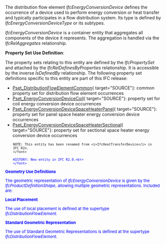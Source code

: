 ﻿The distribution flow element _IfcEnergyConversionDevice_ defines the occurrence of a device used to perform energy conversion or heat transfer and typically participates in a flow distribution system. Its type is defined by _IfcEnergyConversionDeviceType_ or its subtypes.

_IfcEnergyConversionDevice_ is a container entity that aggregates all components of the device it represents. The aggregation is handled via the _IfcRelAggregates_ relationship.

****Property Set Use Definition****:

The property sets relating to this entity are defined by the _IfcPropertySet_ and attached by the _IfcRelDefinesByProperties_ relationship. It is accessible by the inverse _IsDefinedBy_ relationship. The following property set definitions specific to this entity are part of this IFC release:

* [Pset_DistributionFlowElementCommon](../../psd/IfcSharedBldgServiceElements/Pset_DistributionFlowElementCommon.xml){ target="SOURCE"}: common property set for distribution flow element occurrences 
* [Pset_EnergyConversionDeviceCoil](../../psd/IfcSharedBldgServiceElements/Pset_EnergyConversionDeviceCoil.xml){ target="SOURCE"}: property set for coil energy conversion device occurrences 
* [Pset_EnergyConversionDeviceSpaceHeaterPanel](../../psd/IfcSharedBldgServiceElements/Pset_EnergyConversionDeviceSpaceHeaterPanel.xml){ target="SOURCE"}: property set for panel space heater energy conversion device occurrences 
* [Pset_EnergyConversionDeviceSpaceHeaterSectional](../../psd/IfcSharedBldgServiceElements/Pset_EnergyConversionDeviceSpaceHeaterSectional.xml){ target="SOURCE"}: property set for sectional space heater energy conversion device occurrences 

> <font size="-1">
    	NOTE: This entity has been renamed from <i>IfcHeatTransferDevice</i> in 
        IFC R2x.
    	</font>

> <font color="#0000ff" size="-1">
    	HISTORY: New entity in IFC R2.0.<br>
    	</font>

**Geometry Use Definitions**

The geometric representation of _IfcEnergyConversionDevice_ is given by the _IfcProductDefinitionShape_, allowing multiple geometric representations. Included are:

**Local Placement**

The use of local placement is defined at the supertype _IfcDistributionFlowElement_.

**Standard Geometric Representation**

The use of Standard Geometric Representations is defined at the supertype _IfcDistributionFlowElement_.
